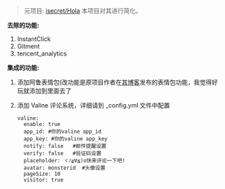 > 元项目: [isecret/Hola](https://github.com/isecret/Hola)
> 本项目对其进行简化。

**去除的功能:**
1. InstantClick
2. Gitment
3. tencent_analytics

**集成的功能:**

1. 添加阿鲁表情包(改功能是原项目作者在[其博客](https://blog.wangmao.me/alu-face.html)发布的表情包功能，我觉得好玩就添加到里面去了

2. 添加 Valine 评论系统，详细请到 _config.yml 文件中配置

   ```
   valine:
     enable: true
     app_id: #你的valine app_id
     app_key: #你的valine app_key
     notify: false   #邮件提醒设置
     verify: false   #验证码设置
     placeholder: ヾﾉ≧∀≦)o快来评论一下吧!
     avatar: monsterid  #头像设置
     pageSize: 10
     visitor: true
   ```

   
